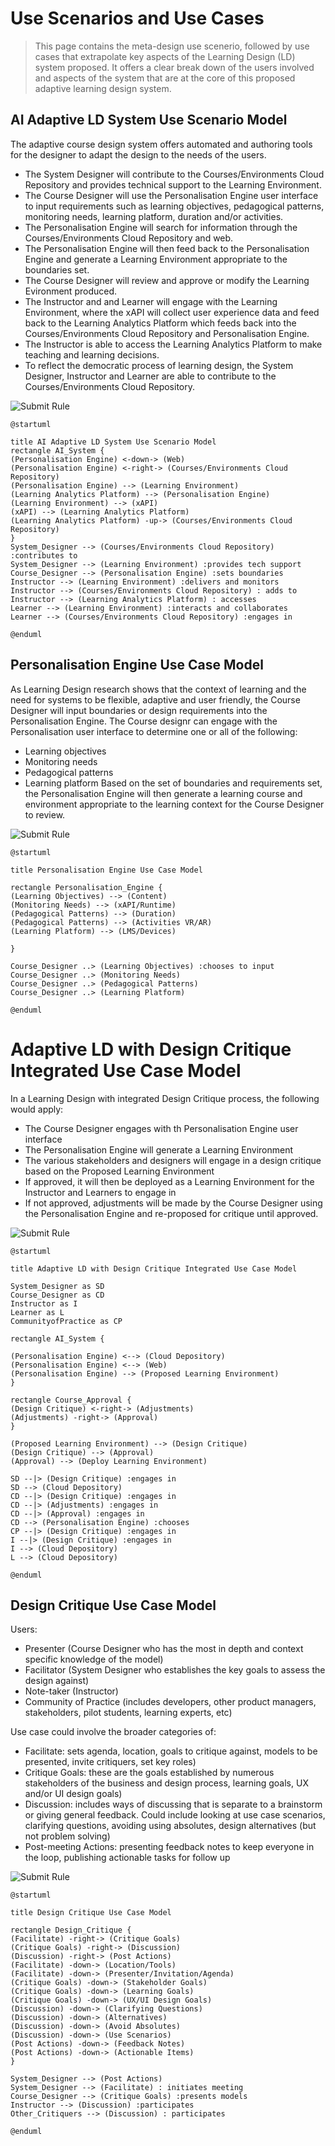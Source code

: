 # Use Scenarios and Use Cases

> This page contains the meta-design use scenerio, followed by use cases that extrapolate key aspects of the Learning Design (LD) system proposed. It offers a clear break down of the users involved and aspects of the system that are at the core of this proposed adaptive learning design system.

## AI Adaptive LD System Use Scenario Model

The adaptive course design system offers automated and authoring tools for the designer to adapt the design to the needs of the users.
- The System Designer will contribute to the Courses/Environments Cloud Repository and provides technical support to the Learning Environment.
- The Course Designer will use the Personalisation Engine user interface to input requirements such as learning objectives, pedagogical patterns, monitoring needs, learning platform, duration and/or activities.
- The Personalisation Engine will search for information through the Courses/Environments Cloud Repository and web.
- The Personalisation Engine will then feed back to the Personalisation Engine and generate a Learning Environment appropriate to the boundaries set.
- The Course Designer will review and approve or modify the Learning Evironment produced.
- The Instructor and and Learner will engage with the Learning Environment, where the xAPI will collect user experience data and feed back to the Learning Analytics Platform which feeds back into the Courses/Environments Cloud Repository and Personalisation Engine.
- The Instructor is able to access the Learning Analytics Platform to make teaching and learning decisions.
- To reflect the democratic process of learning design, the System Designer, Instructor and Learner are able to contribute to the Courses/Environments Cloud Repository.

![Submit Rule](https://www.plantuml.com/plantuml/img/ZLCxJmCn3DxpAposGyLU8TIgxL2fGmK3OvLBp3NIdNsoVOKAyT_9SKX0kJwcI8w_XpydCpKlrjQLSvQiGfX7trWw86oMy7HKmze91lDKTfVhNL-3Tt2ZBOeo-IgfjyG4AoeJuHZk9v5VQV80esSinXSR9PLxwpeNt8gYtgtea8IfHZA5HSLjX4TiM9En72znJJgM3NgXH2NyeXcxd_8y0u-MWiAsylR2Kdy3px2wOSOUypRVhZj7_VbNVqZece-skJq8z-7wHUoMgAaabDx0ZJ5E0vD9Abf31MCO9XkUVTe87rBiW1Zse6tJi1YuNlg4ujosfehPMC4jHIyfSxargKaRih-BuX6h_3X5mLE4cgaRIF-1Ruq1V8nT0EVLXpQLOI6WPW7trNSbhqI6ueFrdWDNbIzOl9t2RpMDLFeoHvO8d9iXnVnxFm40)

```
@startuml

title AI Adaptive LD System Use Scenario Model
rectangle AI_System { 
(Personalisation Engine) <-down-> (Web) 
(Personalisation Engine) <-right-> (Courses/Environments Cloud Repository) 
(Personalisation Engine) --> (Learning Environment)
(Learning Analytics Platform) --> (Personalisation Engine)
(Learning Environment) --> (xAPI) 
(xAPI) --> (Learning Analytics Platform) 
(Learning Analytics Platform) -up-> (Courses/Environments Cloud Repository)
}
System_Designer --> (Courses/Environments Cloud Repository) :contributes to 
System_Designer --> (Learning Environment) :provides tech support 
Course_Designer --> (Personalisation Engine) :sets boundaries 
Instructor --> (Learning Environment) :delivers and monitors
Instructor --> (Courses/Environments Cloud Repository) : adds to
Instructor --> (Learning Analytics Platform) : accesses
Learner --> (Learning Environment) :interacts and collaborates
Learner --> (Courses/Environments Cloud Repository) :engages in 

@enduml
```

## Personalisation Engine Use Case Model
As Learning Design research shows that the context of learning and the need for systems to be flexible, adaptive and user friendly, the Course Designer will input boundaries or design requirements into the Personalisation Engine.
The Course designr can engage with the Personalisation user interface to determine one or all of the following:
- Learning objectives
- Monitoring needs
- Pedagogical patterns
- Learning platform
Based on the set of boundaries and requirements set, the Personalisation Engine will then generate a learning course and environment appropriate to the learning context for the Course Designer to review.

![Submit Rule](https://www.plantuml.com/plantuml/img/XT51IyD040NW-_oAEIQ7DdSFqj1u45fT8dWjQpAk8viPsPqKGVpl9cf5QD3xDxptc4qsdsmS8e2nHK97AQluoDaRg-2L11O2IDIPbt0k3by2tn2A7VaaB05l7vudpqVA9QvMbrXiLOp4IYZsAcoQPdL3r9_0Q-skgtOKuu4cvQZtGGDtFgBpPfJa99inVGR_hUevdeqfutrRrMtvgvsBtXur3Tzqjx-h6ZfoDxK5U0VOwfWo7HhA78GIhjUpMjfsqJsfvYd355bUHbk-FTkyp1Rd_DFcPmi0R4Zw-PKV)

```
@startuml

title Personalisation Engine Use Case Model

rectangle Personalisation_Engine { 
(Learning Objectives) --> (Content)
(Monitoring Needs) --> (xAPI/Runtime)
(Pedagogical Patterns) --> (Duration)
(Pedagogical Patterns) --> (Activities VR/AR)
(Learning Platform) --> (LMS/Devices)

}

Course_Designer ..> (Learning Objectives) :chooses to input
Course_Designer ..> (Monitoring Needs)
Course_Designer ..> (Pedagogical Patterns)
Course_Designer ..> (Learning Platform)

@enduml
```

# Adaptive LD with Design Critique Integrated Use Case Model

In a Learning Design with integrated Design Critique process, the following would apply:
- The Course Designer engages with th Personalisation Engine user interface
- The Personalisation Engine will generate a Learning Environment
- The various stakeholders and designers will engage in a design critique based on the Proposed Learning Environment
- If approved, it will then be deployed as a Learning Environment for the Instructor and Learners to engage in
- If not approved, adjustments will be made by the Course Designer using the Personalisation Engine and re-proposed for critique until approved.

![Submit Rule](https://www.plantuml.com/plantuml/img/ZPF1ReCm38RlVWeVow4lK4rJAzW1YGDI3pjM6NYf9qXOubH2tTvz0RgktQZM4n3__lyF6zPUb9FGDW32qX1kQjK97mYB3BUz5se1fkik8y_Qa4FbSPj1QeFpT7MQPf0RBovKOiU370fIxbGjOalR1iFIszVIgKgueh6j171KYJ9w8CXtKo0U4M1HalFMg8Qz4hO6duncGma-B9UFk4WR6shCgBEUOsQVu7yTp_IItDQCajBPw4SrZl1iT2mVs5dJaf6Oy7c9Unh3fkkSFQW6Zx2OHeAfO-7tC2OxrdiPl3VrM_0o6Fc8SVc45wAJMJ94_OSp8l-Ed85ONZl_t7uxT8tjvpFY9v15rSTC4Ax8QAN98vj9DRSLIE_gFwkkvZAlEDF_AGyRlB7ULRMtSPGUql8UdlnUqUmx5xSAi2PJnt_k2m00)

```
@startuml

title Adaptive LD with Design Critique Integrated Use Case Model

System_Designer as SD
Course_Designer as CD
Instructor as I
Learner as L
CommunityofPractice as CP

rectangle AI_System { 

(Personalisation Engine) <--> (Cloud Depository) 
(Personalisation Engine) <--> (Web)
(Personalisation Engine) --> (Proposed Learning Environment) 
}

rectangle Course_Approval {
(Design Critique) <-right-> (Adjustments)
(Adjustments) -right-> (Approval)
}

(Proposed Learning Environment) --> (Design Critique)
(Design Critique) --> (Approval)
(Approval) --> (Deploy Learning Environment)

SD --|> (Design Critique) :engages in
SD --> (Cloud Depository)
CD --|> (Design Critique) :engages in
CD --|> (Adjustments) :engages in
CD --|> (Approval) :engages in
CD --> (Personalisation Engine) :chooses
CP --|> (Design Critique) :engages in
I --|> (Design Critique) :engages in
I --> (Cloud Depository)
L --> (Cloud Depository)

@enduml
```

## Design Critique Use Case Model

Users:
- Presenter (Course Designer who has the most in depth and context specific knowledge of the model)
- Facilitator (System Designer who establishes the key goals to assess the design against)
- Note-taker (Instructor)
- Community of Practice (includes developers, other product managers, stakeholders, pilot students, learning experts, etc)

Use case could involve the broader categories of:
- Facilitate: sets agenda, location, goals to critique against, models to be presented, invite critiquers, set key roles)
- Critique Goals: these are the goals established by numerous stakeholders of the business and design process, learning goals, UX and/or UI design goals)
- Discussion: includes ways of discussing that is separate to a brainstorm or giving general feedback. Could include looking at use case scenarios, clarifying questions, avoiding using absolutes, design alternatives (but not problem solving)
- Post-meeting Actions: presenting feedback notes to keep everyone in the loop, publishing actionable tasks for follow up

![Submit Rule](https://www.plantuml.com/plantuml/svg/XPF1Ri8m38RlUOeSuO2uSvYeG4oLfes98Us6GkgLY12ps652qzvzYRfsBMkrMvf-lnt_jkV4odCuMI7Oi0Mv13AbamjlsBm7a6kF6eY4yA1PkR91TWtoAKOhfOqrh1Z6Sk9DUU39dHmrn3qgIsDnUz52buPq83Be8jRwQ25h99QPvdYTOdLI5lZX4lE0MYLW-e9e1wcr1mB7uAUvkwIVIP6Lu0hLzyXQjc5rX0FQ0lnmHSrBG7bdNFa_kNsTRlFQzvhkM52J2wkyURkcgCy1g7QYbyrihC_5qYump5pG53BR4zh0mzYMG6uqk9WS4zHfn2-s0YZsIX_b8rR11hZgHktZ9EKCfqX-2R6vKZplAXUYlvE_7Uz5slsTIUEYn_5CyWJ0qIUnmE09RaIthPYTgu68CYp0aiWTiG-QyKVGjcLsZWjZj3cdFEA93-2RLV3KmykEGCpZcALz-mO0)

```
@startuml

title Design Critique Use Case Model

rectangle Design_Critique {
(Facilitate) -right-> (Critique Goals)
(Critique Goals) -right-> (Discussion)
(Discussion) -right-> (Post Actions)
(Facilitate) -down-> (Location/Tools)
(Facilitate) -down-> (Presenter/Invitation/Agenda)
(Critique Goals) -down-> (Stakeholder Goals)
(Critique Goals) -down-> (Learning Goals)
(Critique Goals) -down-> (UX/UI Design Goals)
(Discussion) -down-> (Clarifying Questions)
(Discussion) -down-> (Alternatives)
(Discussion) -down-> (Avoid Absolutes)
(Discussion) -down-> (Use Scenarios)
(Post Actions) -down-> (Feedback Notes)
(Post Actions) -down-> (Actionable Items)
}

System_Designer --> (Post Actions)
System_Designer --> (Facilitate) : initiates meeting
Course_Designer --> (Critique Goals) :presents models
Instructor --> (Discussion) :participates
Other_Critiquers --> (Discussion) : participates

@enduml
```
